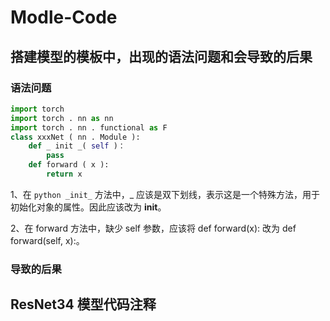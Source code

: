 # Modle-Code
## 搭建模型的模板中，出现的语法问题和会导致的后果

### 语法问题
```python
import torch 
import torch . nn as nn 
import torch . nn . functional as F  
class xxxNet ( nn . Module ):
    def _ init _( self )：
        pass
    def forward ( x ):
        return x 
```
1、在 ```python _init_``` 方法中，_ 应该是双下划线，表示这是一个特殊方法，用于初始化对象的属性。因此应该改为 __init__。

2、在 forward 方法中，缺少 self 参数，应该将 def forward(x): 改为 def forward(self, x):。

### 导致的后果



## ResNet34 模型代码注释
